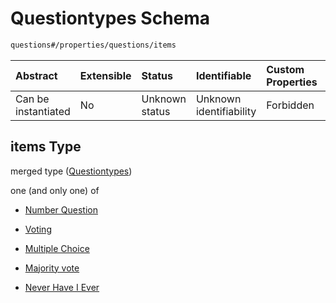 # Questiontypes Schema

```txt
questions#/properties/questions/items
```



| Abstract            | Extensible | Status         | Identifiable            | Custom Properties | Additional Properties | Access Restrictions | Defined In                                                                    |
| :------------------ | :--------- | :------------- | :---------------------- | :---------------- | :-------------------- | :------------------ | :---------------------------------------------------------------------------- |
| Can be instantiated | No         | Unknown status | Unknown identifiability | Forbidden         | Allowed               | none                | [questions.schema.json*](../out/questions.schema.json "open original schema") |

## items Type

merged type ([Questiontypes](questions-properties-questions-questiontypes.md))

one (and only one) of

*   [Number Question](questions-definitions-number-question.md "check type definition")

*   [Voting](questions-definitions-voting.md "check type definition")

*   [Multiple Choice](questions-definitions-multiple-choice.md "check type definition")

*   [Majority vote](questions-definitions-majority-vote.md "check type definition")

*   [Never Have I Ever](questions-definitions-never-have-i-ever.md "check type definition")
